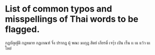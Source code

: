 # List of common typos and misspellings of Thai words to be flagged.

กฏบัญญัติ
กฏหมาย
กฏเกณฑ์
จึ่ง
ปรากฎ
ผุ้
พณะ
มงกุฏ
สิตย์
เกียรติ์
เจๆ้า
เป้น
เร็น
เเ
เแ
แว้ว
แเ
ใหย่
